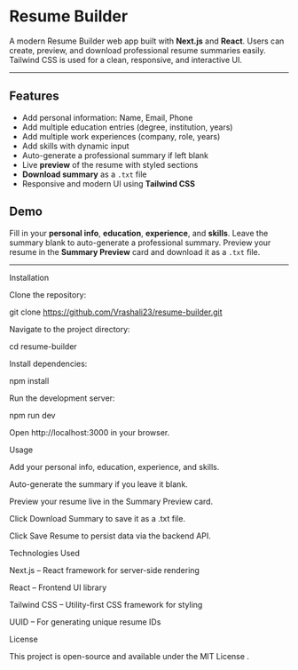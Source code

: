 # Resume Builder

A modern Resume Builder web app built with **Next.js** and **React**. Users can create, preview, and download professional resume summaries easily. Tailwind CSS is used for a clean, responsive, and interactive UI.

---

## Features

- Add personal information: Name, Email, Phone  
- Add multiple education entries (degree, institution, years)  
- Add multiple work experiences (company, role, years)  
- Add skills with dynamic input  
- Auto-generate a professional summary if left blank  
- Live **preview** of the resume with styled sections  
- **Download summary** as a `.txt` file  
- Responsive and modern UI using **Tailwind CSS**

## Demo

Fill in your **personal info**, **education**, **experience**, and **skills**. Leave the summary blank to auto-generate a professional summary. Preview your resume in the **Summary Preview** card and download it as a `.txt` file.

---

Installation

Clone the repository:

git clone https://github.com/Vrashali23/resume-builder.git


Navigate to the project directory:

cd resume-builder


Install dependencies:

npm install


Run the development server:

npm run dev


Open http://localhost:3000
 in your browser.

Usage

Add your personal info, education, experience, and skills.

Auto-generate the summary if you leave it blank.

Preview your resume live in the Summary Preview card.

Click Download Summary to save it as a .txt file.

Click Save Resume to persist data via the backend API.

Technologies Used

Next.js – React framework for server-side rendering

React – Frontend UI library

Tailwind CSS – Utility-first CSS framework for styling

UUID – For generating unique resume IDs

License

This project is open-source and available under the MIT License
.
